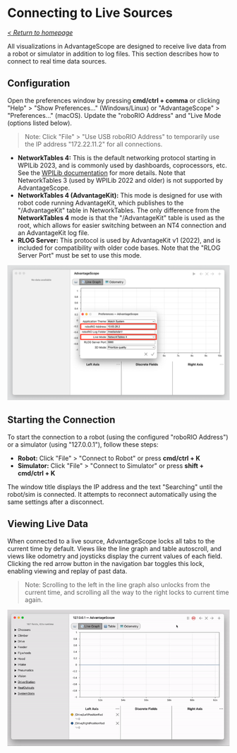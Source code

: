 # Connecting to Live Sources

_[< Return to homepage](/docs/INDEX.md)_

All visualizations in AdvantageScope are designed to receive live data from a robot or simulator in addition to log files. This section describes how to connect to real time data sources.

## Configuration

Open the preferences window by pressing **cmd/ctrl + comma** or clicking "Help" > "Show Preferences..." (Windows/Linux) or "AdvantageScope" > "Preferences..." (macOS). Update the "roboRIO Address" and "Live Mode (options listed below).

> Note: Click "File" > "Use USB roboRIO Address" to temporarily use the IP address "172.22.11.2" for all connections.

- **NetworkTables 4:** This is the default networking protocol starting in WPILib 2023, and is commonly used by dashboards, coprocessors, etc. See the [WPILib documentation](https://docs.wpilib.org/en/stable/docs/software/networktables/index.html) for more details. Note that NetworkTables 3 (used by WPILib 2022 and older) is not supported by AdvantageScope.
- **NetworkTables 4 (AdvantageKit):** This mode is designed for use with robot code running AdvantageKit, which publishes to the "/AdvantageKit" table in NetworkTables. The only difference from the **NetworkTables 4** mode is that the "/AdvantageKit" table is used as the root, which allows for easier switching between an NT4 connection and an AdvantageKit log file.
- **RLOG Server:** This protocol is used by AdvantageKit v1 (2022), and is included for compatibility with older code bases. Note that the "RLOG Server Port" must be set to use this mode.

![Diagram of live preferences](/docs/resources/open-live/open-live-1.png)

## Starting the Connection

To start the connection to a robot (using the configured "roboRIO Address") or a simulator (using "127.0.0.1"), follow these steps:

- **Robot:** Click "File" > "Connect to Robot" or press **cmd/ctrl + K**
- **Simulator:** Click "File" > "Connect to Simulator" or press **shift + cmd/ctrl + K**

The window title displays the IP address and the text "Searching" until the robot/sim is connected. It attempts to reconnect automatically using the same settings after a disconnect.

## Viewing Live Data

When connected to a live source, AdvantageScope locks all tabs to the current time by default. Views like the line graph and table autoscroll, and views like odometry and joysticks display the current values of each field. Clicking the red arrow button in the navigation bar toggles this lock, enabling viewing and replay of past data.

> Note: Scrolling to the left in the line graph also unlocks from the current time, and scrolling all the way to the right locks to current time again.

![Live viewing controls](/docs/resources/open-live/open-live-2.gif)
